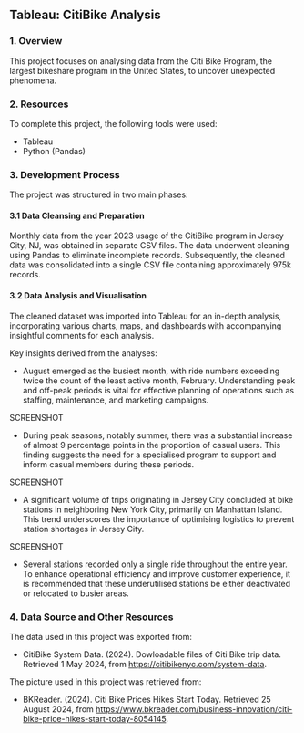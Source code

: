 ## Tableau: CitiBike Analysis

### 1. Overview

This project focuses on analysing data from the Citi Bike Program, the largest bikeshare program in the United States, to uncover unexpected phenomena.

### 2. Resources

To complete this project, the following tools were used:

- Tableau
- Python (Pandas)

### 3. Development Process

The project was structured in two main phases:

#### 3.1 Data Cleansing and Preparation

Monthly data from the year 2023 usage of the CitiBike program in Jersey City, NJ, was obtained in separate CSV files. The data underwent cleaning using Pandas to eliminate incomplete records. Subsequently, the cleaned data was consolidated into a single CSV file containing approximately 975k records.

#### 3.2 Data Analysis and Visualisation

The cleaned dataset was imported into Tableau for an in-depth analysis, incorporating various charts, maps, and dashboards with accompanying insightful comments for each analysis.

Key insights derived from the analyses:

- August emerged as the busiest month, with ride numbers exceeding twice the count of the least active month, February. Understanding peak and off-peak periods is vital for effective planning of operations such as staffing, maintenance, and marketing campaigns.

SCREENSHOT

- During peak seasons, notably summer, there was a substantial increase of almost 9 percentage points in the proportion of casual users. This finding suggests the need for a specialised program to support and inform casual members during these periods.

SCREENSHOT

- A significant volume of trips originating in Jersey City concluded at bike stations in neighboring New York City, primarily on Manhattan Island. This trend underscores the importance of optimising logistics to prevent station shortages in Jersey City.

SCREENSHOT

- Several stations recorded only a single ride throughout the entire year. To enhance operational efficiency and improve customer experience, it is recommended that these underutilised stations be either deactivated or relocated to busier areas.

### 4. Data Source and Other Resources

The data used in this project was exported from:

- CitiBike System Data. (2024). Dowloadable files of Citi Bike trip data. Retrieved 1 May 2024, from https://citibikenyc.com/system-data.

The picture used in this project was retrieved from:

- BKReader. (2024). Citi Bike Prices Hikes Start Today. Retrieved 25 August 2024, from https://www.bkreader.com/business-innovation/citi-bike-price-hikes-start-today-8054145.
